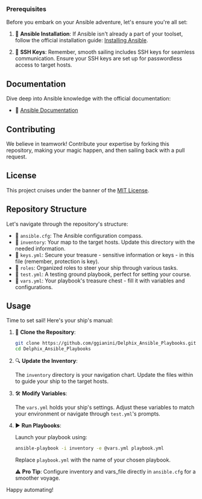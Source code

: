 ### Prerequisites

Before you embark on your Ansible adventure, let's ensure you're all set:

1. 🌟 **Ansible Installation**: If Ansible isn't already a part of your toolset, follow the official installation guide: [Installing Ansible](https://docs.ansible.com/ansible/latest/installation_guide/intro_installation.html).

2. 🔑 **SSH Keys**: Remember, smooth sailing includes SSH keys for seamless communication. Ensure your SSH keys are set up for passwordless access to target hosts.

## Documentation

Dive deep into Ansible knowledge with the official documentation:

- 📖 [Ansible Documentation](https://docs.ansible.com/ansible/latest/index.html)

## Contributing

We believe in teamwork! Contribute your expertise by forking this repository, making your magic happen, and then sailing back with a pull request.

## License

This project cruises under the banner of the [MIT License](LICENSE).

## Repository Structure

Let's navigate through the repository's structure:

- 📁 `ansible.cfg`: The Ansible configuration compass.
- 📁 `inventory`: Your map to the target hosts. Update this directory with the needed information.
- 📄 `keys.yml`: Secure your treasure - sensitive information or keys - in this file (remember, protection is key).
- 📂 `roles`: Organized roles to steer your ship through various tasks.
- 📄 `test.yml`: A testing ground playbook, perfect for setting your course.
- 📄 `vars.yml`: Your playbook's treasure chest - fill it with variables and configurations.

## Usage

Time to set sail! Here's your ship's manual:

1. 🚀 **Clone the Repository**:

    ```bash
    git clone https://github.com/ggianini/Delphix_Ansible_Playbooks.git
    cd Delphix_Ansible_Playbooks
    ```

2. 🔍 **Update the Inventory**:

   The `inventory` directory is your navigation chart. Update the files within to guide your ship to the target hosts.

3. 🛠️ **Modify Variables**:

   The `vars.yml` holds your ship's settings. Adjust these variables to match your environment or navigate through `test.yml`'s prompts.

4. ▶️ **Run Playbooks**:

    Launch your playbook using:

    ```bash
    ansible-playbook -i inventory -e @vars.yml playbook.yml
    ```

    Replace `playbook.yml` with the name of your chosen playbook.

    ⚠️ **Pro Tip**: Configure inventory and vars_file directly in `ansible.cfg` for a smoother voyage.

Happy automating!

